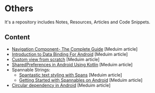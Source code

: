 # Others
It's a repository includes Notes, Resources, Articles and Code Snippets.

## Content
- [Navigation Component- The Complete Guide](https://medium.com/@muhamed.riyas/navigation-component-the-complete-guide-c51c9911684) [Meduim article]
- [Introduction to Data Binding For Android](https://medium.com/enpassio/introduction-to-android-data-binding-3d332c39a72b) [Meduim article]
- [Custom view from scratch](https://medium.com/revolut/custom-view-from-scratch-part-i-931178481903) [Meduim article]
- [SharedPreferences in Android Using Kotlin](https://medium.com/swlh/sharedpreferences-in-android-using-kotlin-6d3bb4ffb71c) [Meduim article]
- Spannable Strings:
  - [Spantastic text styling with Spans](https://medium.com/androiddevelopers/spantastic-text-styling-with-spans-17b0c16b4568) [Meduim article]
  - [Getting Started with Spannables on Android](https://medium.com/android-dev-hacks/getting-started-with-spannables-on-android-46a051d484ec) [Meduim article]
- [Circular dependency in Android](https://medium.com/@oznusem/circular-dependency-in-android-should-i-worry-about-it-814660ac79ec) [Meduim article]
                  

